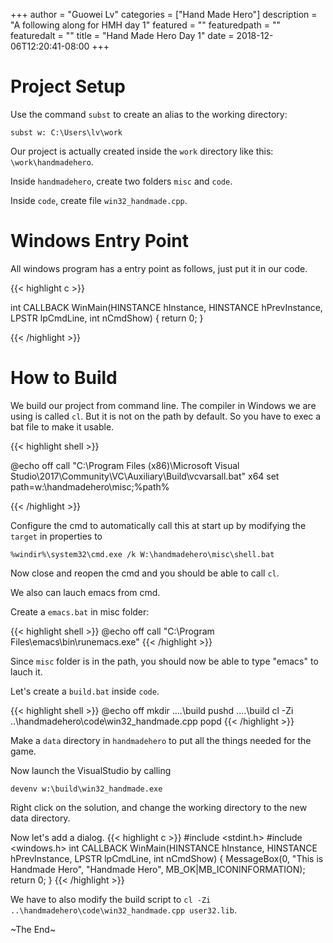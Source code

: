 +++
author = "Guowei Lv"
categories = ["Hand Made Hero"]
description = "A following along for HMH day 1"
featured = ""
featuredpath = ""
featuredalt = ""
title = "Hand Made Hero Day 1"
date = 2018-12-06T12:20:41-08:00
+++

# Project Setup

Use the command `subst` to create an alias to the working directory:

`subst w: C:\Users\lv\work`

Our project is actually created inside the `work` directory like this: `\work\handmadehero`.

Inside `handmadehero`, create two folders `misc` and `code`.

Inside `code`, create file `win32_handmade.cpp`.

# Windows Entry Point

All windows program has a entry point as follows, just put it in our code.

{{< highlight c >}}

int CALLBACK WinMain(HINSTANCE hInstance, HINSTANCE hPrevInstance,
                     LPSTR lpCmdLine, int nCmdShow) {
  return 0;
}

{{< /highlight >}}

# How to Build

We build our project from command line. The compiler in Windows we are using is called `cl`. But it is not on the path by default. So you have to exec a bat file to make it usable.

{{< highlight shell >}}

@echo off
call "C:\Program Files (x86)\Microsoft Visual Studio\2017\Community\VC\Auxiliary\Build\vcvarsall.bat" x64
set path=w:\handmadehero\misc;%path%

{{< /highlight >}}

Configure the cmd to automatically call this at start up by modifying the `target` in properties to

`%windir%\system32\cmd.exe /k W:\handmadehero\misc\shell.bat`

Now close and reopen the cmd and you should be able to call `cl`.

We also can lauch emacs from cmd.

Create a `emacs.bat` in misc folder:

{{< highlight shell >}}
@echo off
call "C:\Program Files\emacs\bin\runemacs.exe"
{{< /highlight >}}

Since `misc` folder is in the path, you should now be able to type "emacs" to lauch it.

Let's create a `build.bat` inside `code`.

{{< highlight shell >}}
@echo off
mkdir ..\..\build
pushd ..\..\build
cl -Zi ..\handmadehero\code\win32_handmade.cpp
popd
{{< /highlight >}}

Make a `data` directory in `handmadehero` to put all the things needed for the game.

Now launch the VisualStudio by calling

`devenv w:\build\win32_handmade.exe`

Right click on the solution, and change the working directory to the new data directory.

Now let's add a dialog.
{{< highlight c >}}
#include <stdint.h>
#include <windows.h>
int CALLBACK WinMain(HINSTANCE hInstance, HINSTANCE hPrevInstance,
                     LPSTR lpCmdLine, int nCmdShow) {
  MessageBox(0, "This is Handmade Hero", "Handmade Hero", MB_OK|MB_ICONINFORMATION);
  return 0;
}
{{< /highlight >}}

We have to also modify the build script to `cl -Zi ..\handmadehero\code\win32_handmade.cpp user32.lib`.

~The End~
